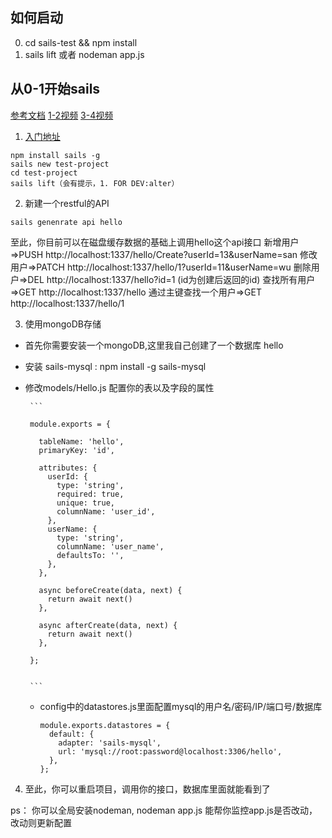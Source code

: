 ## 如何启动
0. cd sails-test && npm install
1. sails lift 或者 nodeman app.js

## 从0-1开始sails
[参考文档](https://sailsjs.com/documentation/concepts/actions-and-controllers)
[1-2视频](https://www.youtube.com/watch?v=AmjiDC_JUt4)
[3-4视频](https://www.youtube.com/watch?v=qAQWBfnO6n0)
1. [入门地址](https://sailsjs.com/get-started)

```
npm install sails -g
sails new test-project
cd test-project
sails lift（会有提示，1. FOR DEV:alter）
```


2. 新建一个restful的API

```
sails genenrate api hello
```

至此，你目前可以在磁盘缓存数据的基础上调用hello这个api接口
新增用户=>PUSH http://localhost:1337/hello/Create?userId=13&userName=san
修改用户=>PATCH http://localhost:1337/hello/1?userId=11&userName=wu
删除用户=>DEL http://localhost:1337/hello?id=1 (id为创建后返回的id)
查找所有用户=>GET http://localhost:1337/hello
通过主键查找一个用户=>GET http://localhost:1337/hello/1

3. 使用mongoDB存储
 * 首先你需要安装一个mongoDB,这里我自己创建了一个数据库 hello
 * 安装 sails-mysql : npm install -g sails-mysql
 * 修改models/Hello.js 配置你的表以及字段的属性
 
        ```
        
        module.exports = {
        
          tableName: 'hello',
          primaryKey: 'id',
        
          attributes: {
            userId: {
              type: 'string',
              required: true,
              unique: true,
              columnName: 'user_id',
            },
            userName: {
              type: 'string',
              columnName: 'user_name',
              defaultsTo: '',
            },
          },
        
          async beforeCreate(data, next) {
            return await next()
          },
        
          async afterCreate(data, next) {
            return await next()
          },
        
        };
        
        
        ```
    
    * config中的datastores.js里面配置mysql的用户名/密码/IP/端口号/数据库
    
        ```
        module.exports.datastores = {
          default: {
            adapter: 'sails-mysql',
            url: 'mysql://root:password@localhost:3306/hello',
          },
        };
        ```
4. 至此，你可以重启项目，调用你的接口，数据库里面就能看到了

ps： 你可以全局安装nodeman, nodeman app.js 能帮你监控app.js是否改动，改动则更新配置

